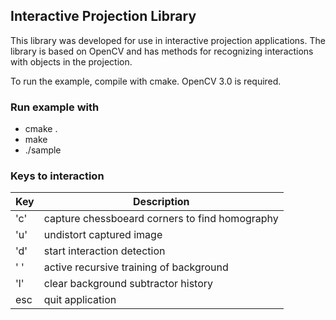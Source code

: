 ## Interactive Projection Library
This library was developed for use in interactive projection applications. The library is based on OpenCV and has methods for recognizing interactions with objects in the projection.

To run the example, compile with cmake.
OpenCV 3.0 is required.
### Run example with
 * cmake .
 * make
 * ./sample
 
### Keys to interaction

  Key | Description
------| -----------------------------------------------
'c'   | capture chessboeard corners to find homography
'u'   | undistort captured image                      
'd'   | start interaction detection                   
' '   | active recursive training of background       
'l'   | clear background subtractor history           
esc   | quit application                              


